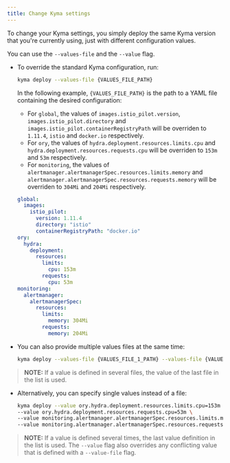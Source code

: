 ```yaml
---
title: Change Kyma settings
---
```


To change your Kyma settings, you simply deploy the same Kyma version that you're currently using, just with different configuration values.

You can use the `--values-file` and the `--value` flag.

- To override the standard Kyma configuration, run:

  ```bash
  kyma deploy --values-file {VALUES_FILE_PATH}
  ```

  In the following example, `{VALUES_FILE_PATH}` is the path to a YAML file containing the desired configuration:

  - For `global`, the values of `images.istio_pilot.version`, `images.istio_pilot.directory` and `images.istio_pilot.containerRegistryPath` will be overriden to `1.11.4`, `istio` and `docker.io` respectively.
  - For `ory`, the values of `hydra.deployment.resources.limits.cpu` and `hydra.deployment.resources.requests.cpu` will be overriden to `153m` and `53m` respectively.
  - For `monitoring`, the values of `alertmanager.alertmanagerSpec.resources.limits.memory` and `alertmanager.alertmanagerSpec.resources.requests.memory` will be overriden to `304Mi` and `204Mi` respectively.
  
  ```yaml
  global:
    images:
      istio_pilot:
        version: 1.11.4
        directory: "istio"
        containerRegistryPath: "docker.io"
  ory:
    hydra:
      deployment:
        resources:
          limits:
            cpu: 153m
          requests:
            cpu: 53m
  monitoring:
    alertmanager:
      alertmanagerSpec:
        resources:
          limits:
            memory: 304Mi
          requests:
            memory: 204Mi
  ```

- You can also provide multiple values files at the same time:

  ```bash
  kyma deploy --values-file {VALUES_FILE_1_PATH} --values-file {VALUES_FILE_2_PATH}
  ```

> **NOTE:** If a value is defined in several files, the value of the last file in the list is used.

- Alternatively, you can specify single values instead of a file:

  ```bash
  kyma deploy --value ory.hydra.deployment.resources.limits.cpu=153m \
  --value ory.hydra.deployment.resources.requests.cpu=53m \
  --value monitoring.alertmanager.alertmanagerSpec.resources.limits.memory=304Mi \
  --value monitoring.alertmanager.alertmanagerSpec.resources.requests.memory=204Mi
  ```

> **NOTE:** If a value is defined several times, the last value definition in the list is used. The `--value` flag also overrides any conflicting value that is defined with a `--value-file` flag.
